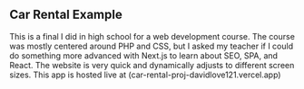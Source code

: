 ## Car Rental Example
This is a final I did in high school for a web development course. The course was mostly centered around PHP and CSS, but I asked my teacher if I could do something more advanced with Next.js to learn about SEO, SPA, and React. The website is very quick and dynamically adjusts to different screen sizes. 
This app is hosted live at (car-rental-proj-davidlove121.vercel.app)

